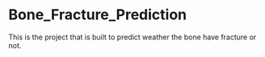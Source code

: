 # Bone_Fracture_Prediction
This is the project that is built to predict weather the bone have fracture or not.
